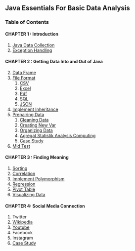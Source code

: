 ## Java Essentials For Basic Data Analysis
### Table of Contents

#### CHAPTER 1 : Introduction
1. [Java Data Collection](./datacoolection.md)
2. [Exception Handling](./exception.md)

#### CHAPTER 2 : Getting Data Into and Out of Java
2. [Data Frame](./dataframe.md)
2. [File Format](./fileformat.md)
   1. [CSV](./README.md)
   2. [Excel](./README.md)
   3. [Pdf](./README.md)
   4. [SQL](./README.md)   
   5. [JSON](./README.md)
3. [Implement Inheritance](./README.md)
4. [Prepairing Data](./README.md)
   1. [Cleaning Data](./README.md)
   2. [Creating New Var](./README.md)
   3. [Organizing Data](./README.md)
   4. [Agregat Statistik Analysis Computing](./README.md)
   5. [Case Study](./README.md)
5. [Mid Test](./README.md)
#### CHAPTER 3 : Finding Meaning
1. [Sorting](./README.md)
2. [Correlation](./README.md)
3. [Implement Polymorphism](./README.md)                                               
4. [Regression](./README.md)
5. [Pivot Table](./README.md)
6. [Visualizing Data](./README.md)
#### CHAPTER 4: Social Media Connection
1. Twitter
2. [Wikipedia](./README.md)
3. [Youtube](./README.md)
4. Facebook
5. Instagram
6. [Case Study](./README.md)

